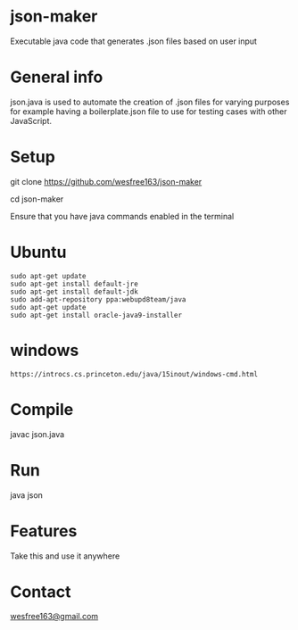 # json-maker
Executable java code that generates .json files based on user input
# General info
json.java is used to automate the creation of .json files for varying purposes for example having a boilerplate.json file to use for testing cases with other JavaScript.
# Setup

git clone https://github.com/wesfree163/json-maker

cd json-maker

Ensure that you have java commands enabled in the terminal
# Ubuntu
	sudo apt-get update
	sudo apt-get install default-jre
	sudo apt-get install default-jdk
	sudo add-apt-repository ppa:webupd8team/java
	sudo apt-get update
	sudo apt-get install oracle-java9-installer
# windows
	https://introcs.cs.princeton.edu/java/15inout/windows-cmd.html
# Compile
javac json.java
# Run
java json
# Features
Take this and use it anywhere
# Contact
wesfree163@gmail.com
